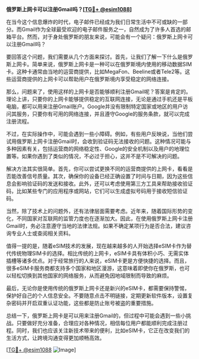 **俄罗斯上网卡可以注册Gmail吗？[[TG💪+ @esim1088](https://t.me/s/esim1088)]**

在当今这个信息爆炸的时代，电子邮件已经成为我们日常生活中不可或缺的一部分。而Gmail作为全球最受欢迎的电子邮件服务之一，自然成为了许多人首选的邮箱平台。然而，对于身处俄罗斯的朋友来说，可能会有一个疑问：俄罗斯上网卡可以注册Gmail吗？

要回答这个问题，我们需要从几个方面来探讨。首先，让我们了解一下什么是俄罗斯上网卡。简单来说，俄罗斯上网卡是一种可以在俄罗斯境内使用的移动数据SIM卡。这种卡通常由当地的运营商提供，比如MegaFon、Beeline或者Tele2等。这些运营商提供的上网卡可以帮助用户在俄罗斯境内享受稳定的网络连接。

那么，问题来了，使用这样的上网卡是否能够顺利注册Gmail呢？答案是肯定的。理论上讲，只要你的上网卡能够提供稳定的互联网连接，无论是通过手机还是平板电脑，都可以用来注册Gmail账户。Google并没有限制特定国家或地区的用户访问其服务，只要你有可用的网络连接，并且遵守Google的服务条款，就可以完成注册流程。

不过，在实际操作中，可能会遇到一些小障碍。例如，有些用户反映说，当他们尝试用俄罗斯上网卡注册Gmail时，会收到验证码无法接收的问题。这种情况可能与多种因素有关，包括运营商的网络稳定性、Google的安全机制以及用户的地理位置等。如果你遇到了类似的情况，不必过于担心，这并不是不可解决的问题。

解决方法其实很简单。首先，你可以尝试更换不同的运营商提供的上网卡，看看是否能改善信号质量。其次，确保你的设备已经正确设置了时间与日期，因为这些信息会影响验证码的发送和接收。此外，还可以考虑使用第三方工具来帮助接收验证码，比如某些专门的应用程序或网站，它们可以生成虚拟号码用于接收短信验证码。

当然，除了技术上的问题外，还有法律层面需要考虑。近年来，随着国际形势的变化，不同国家对互联网的监管力度也在逐渐加大。因此，在使用俄罗斯上网卡注册Gmail时，务必注意遵守当地的法律法规。如果不确定某项行为是否合法，建议咨询专业人士或查阅相关资料。

值得一提的是，随着eSIM技术的发展，现在越来越多的人开始选择eSIM卡作为替代传统物理SIM卡的选择。相比传统的上网卡，eSIM卡具有体积小巧、无需实体插槽等诸多优点。对于经常旅行的人来说，eSIM卡更是方便快捷的选择。而且，很多eSIM卡服务商都支持多个国家和地区漫游，这意味着即使你在俄罗斯，也可以轻松切换到其他国家的网络服务，从而避免因地域限制而导致的麻烦。

最后，无论你是使用传统的俄罗斯上网卡还是新兴的eSIM卡，都需要保持警惕，保护好自己的个人信息安全。不要随意点击不明链接，定期更新软件版本，设置复杂密码并开启双重认证功能，这些都是防止账号被盗的重要措施。

总结一下，俄罗斯上网卡是可以用来注册Gmail的，但过程中可能会遇到一些小挑战。只要做好充分准备，合理应对各种情况，相信每位用户都能顺利完成注册过程。同时，我们也应该关注新技术带来的便利，比如eSIM卡，它正在改变我们的生活方式，让跨境沟通变得更加顺畅高效。

[[TG💪+ @esim1088](https://t.me/s/esim1088) ![Image](https://i.postimg.cc/4NQfJmqS/Snipaste-2025-05-13-00-14-12.png)]